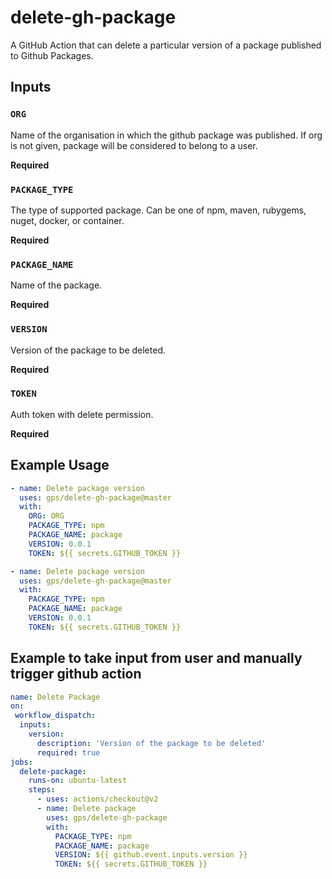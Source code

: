 # delete-gh-package
A GitHub Action that can delete a particular version of a package published to Github Packages.

## Inputs

### `ORG`

Name of the organisation in which the github package was published. If org is not given, package will be considered to belong to a user.

**Required**

### `PACKAGE_TYPE`

The type of supported package. Can be one of npm, maven, rubygems, nuget, docker, or container.

**Required**

### `PACKAGE_NAME`

Name of the package.

**Required**

### `VERSION`

Version of the package to be deleted.

**Required**

### `TOKEN`

Auth token with delete permission.

**Required**

## Example Usage

```yml
- name: Delete package version
  uses: gps/delete-gh-package@master
  with:
    ORG: ORG
    PACKAGE_TYPE: npm
    PACKAGE_NAME: package
    VERSION: 0.0.1
    TOKEN: ${{ secrets.GITHUB_TOKEN }}
```

```yml
- name: Delete package version
  uses: gps/delete-gh-package@master
  with:
    PACKAGE_TYPE: npm
    PACKAGE_NAME: package
    VERSION: 0.0.1
    TOKEN: ${{ secrets.GITHUB_TOKEN }}
```

## Example to take input from user and manually trigger github action

``` yml
name: Delete Package
on:
 workflow_dispatch:
  inputs:
    version:
      description: 'Version of the package to be deleted'     
      required: true
jobs:
  delete-package:
    runs-on: ubuntu-latest
    steps:
      - uses: actions/checkout@v2
      - name: Delete package
        uses: gps/delete-gh-package
        with:
          PACKAGE_TYPE: npm
          PACKAGE_NAME: package
          VERSION: ${{ github.event.inputs.version }}
          TOKEN: ${{ secrets.GITHUB_TOKEN }}
```
